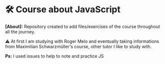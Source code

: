 # 🛠️ Course about JavaScript
**[About]:** Repository created to add files/exercises of the course throughout all the journey. 

⚠️ At first I am studying with Roger Melo and eventually taking informations from Maximilian Schwarzmüller's course, other tutor I like to study with.

**Ps:** I used issues to help to note and practice JS


